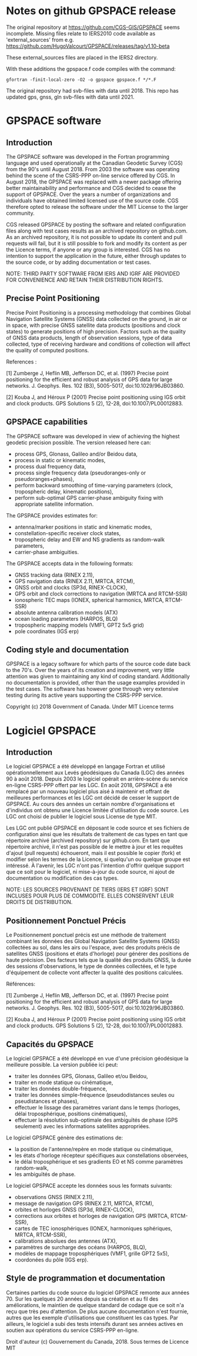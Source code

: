 # Notes on github GPSPACE release

The original repository at https://github.com/CGS-GIS/GPSPACE seems incomplete. Missing files relate to IERS2010 code available as 'external_sources' from e.g. https://github.com/HugoValcourt/GPSPACE/releases/tag/v1.10-beta

These external_sources files are placed in the IERS2 directory.

With these additions the gpspace.f code compiles with the command:

`gfortran -finit-local-zero -O2 -o gpspace gpspace.f */*.F`

The original repository had svb-files with data until 2018. This repo has updated gps, gnss, gln svb-files with data until 2021.

# GPSPACE software

## Introduction

The GPSPACE software was developed in the Fortran programming language and used operationally at the Canadian Geodetic Survey (CGS) from the 90's until August 2018. From 2003 the software was operating behind the scene of the CSRS-PPP on-line service offered by CGS. In August 2018, the GPSPACE was replaced with a newer package offering better maintainability and performance and CGS decided to cease the support of GPSPACE. Over the years a number of organizations and individuals have obtained limited licensed use of the source code. CGS therefore opted to release the software under the MIT License to the larger community.

CGS released GPSPACE by posting the software and related configuration files along with test cases results as an archived repository on github.com. As an archived repository, it is not possible to update its content and pull requests will fail, but it is still possible to fork and modify its content as per the Licence terms, if anyone or any group is interested. CGS has no intention to support the application in the future, either through updates to the source code, or by adding documentation or test cases.

NOTE: THIRD PARTY SOFTWARE FROM IERS AND IGRF ARE PROVIDED FOR CONVENIENCE AND
RETAIN THEIR DISTRIBUTION RIGHTS.

## Precise Point Positioning

Precise Point Positioning is a processing methodology that combines Global Navigation Satellite Systems (GNSS) data collected on the ground, in air or in space, with precise GNSS satellite data products (positions and clock states) to generate positions of high precision. Factors such as the quality of GNSS data products, length of observation sessions, type of data collected, type of receiving hardware and conditions of collection will affect the quality of computed positions.

References :

 [1] Zumberge J, Heflin MB, Jefferson DC, et al. (1997) Precise point positioning for the efficient and robust analysis of GPS data for large networks. J. Geophys. Res. 102 (B3), 5005-5017, doi:10.1029/96JB03860.
 
 [2] Kouba J, and Héroux P (2001) Precise point positioning using IGS orbit and clock products. GPS Solutions 5 (2), 12-28, doi:10.1007/PL00012883.
 
## GPSPACE capabilities

The GPSPACE software was developed in view of achieving the highest geodetic precision possible. The version released here can:
 - process GPS, Glonass, Galileo and/or Beidou data,
 - process in static or kinematic modes,
 - process dual frequency data,
 - process single frequency data (pseudoranges-only or pseudoranges+phases),
 - perform backward smoothing of time-varying parameters (clock, tropospheric delay, kinematic positions),
 - perform sub-optimal GPS carrier-phase ambiguity fixing with appropriate satellite information.
 
The GPSPACE provides estimates for:
 - antenna/marker positions in static and kinematic modes,
 - constellation-specific receiver clock states,
 - tropospheric delay and EW and NS gradients as random-walk parameters,
 - carrier-phase ambiguities.
 
The GPSPACE accepts data in the following formats:
 - GNSS tracking data (RINEX 2.11),
 - GPS navigation data (RINEX 2.11, MRTCA, RTCM),
 - GNSS orbit and clocks (SP3d, RINEX-CLOCK),
 - GPS orbit and clock corrections to navigation (MRTCA and RTCM-SSR)
 - ionospheric TEC maps (IONEX, spherical harmonics, MRTCA, RTCM-SSR)
 - absolute antenna calibration models (ATX)
 - ocean loading parameters (HARPOS, BLQ)
 - tropospheric mapping models (VMF1, GPT2 5x5 grid)
 - pole coordinates (IGS erp)
 
## Coding style and documentation

GPSPACE is a legacy software for which parts of the source code date back to the 70's. Over the years of its creation and improvement, very little attention was given to maintaining any kind of coding standard. Additionally no documentation is provided, other than the usage examples provided in the test cases. The software has however gone through very extensive testing during its active years supporting the CSRS-PPP service.

Copyright (c) 2018 Government of Canada. Under MIT Licence terms


# Logiciel GPSPACE

## Introduction

Le logiciel GPSPACE a été développé en langage Fortran et utilisé opérationnellement aux Levés géodésiques du Canada (LGC) des années 90 à août 2018. Depuis 2003 le logiciel opérait en arrière-scène du service en-ligne CSRS-PPP offert par les LGC. En août 2018, GPSPACE a été remplacé par un nouveau logiciel plus aisé à maintenir et offrant de meilleures performances et les LGC ont décidé de cesser le support de GPSPACE. Au cours des années un certain nombre d'organisations et d'individus ont obtenu une Licence limitée d'utilisation du code source. Les LGC ont choisi de publier le logiciel sous License de type MIT.

Les LGC ont publié GPSPACE en déposant le code source et ses fichiers de configuration ainsi que les résultats de traitement de cas types en tant que répertoire archivé (archived repository) sur github.com. En tant que répertoire archivé, il n'est pas possible de le mettre à jour et les requêtes d'ajout (pull requests) échoueront, mais il est possible le copier (fork) et modifier selon les termes de la Licence, si quelqu'un ou quelque groupe est intéressé. À l'avenir, les LGC n'ont pas l'intention d'offrir quelque support que ce soit pour le logiciel, ni mise-à-jour du code source, ni ajout de documentation ou modification des cas types.

NOTE: LES SOURCES PROVENANT DE TIERS (IERS ET IGRF) SONT INCLUSES POUR PLUS DE COMMODITE. ELLES CONSERVENT LEUR DROITS DE DISTRIBUTION.

## Positionnement Ponctuel Précis

Le Positionnement ponctuel précis est une méthode de traitement combinant les données des Global Navigation Satellite Systems (GNSS) collectées au sol, dans les airs ou l'espace, avec des produits précis de satellites GNSS (positions et états d'horloge) pour générer des positions de haute précision. Des facteurs tels que la qualité des produits GNSS, la durée des sessions d'observations, le type de données collectées, et le type d'équipement de collecte vont affecter la qualité des positions calculées.

Références:

 [1] Zumberge J, Heflin MB, Jefferson DC, et al. (1997) Precise point positioning for the efficient and robust analysis of GPS data for large networks. J. Geophys. Res. 102 (B3), 5005-5017, doi:10.1029/96JB03860.
 
 [2] Kouba J, and Héroux P (2001) Precise point positioning using IGS orbit and clock products. GPS Solutions 5 (2), 12-28, doi:10.1007/PL00012883.
 
## Capacités du GPSPACE 

Le logiciel GPSPACE a été développé en vue d'une précision géodésique la meilleure possible. La version publiée ici peut:
 - traiter les données GPS, Glonass, Galileo et/ou Beidou,
 - traiter en mode statique ou cinématique,
 - traiter les données double-fréquence,
 - traiter les données simple-fréquence (pseudodistances seules ou pseudistances et phases),
 - effectuer le lissage des paramètres variant dans le temps (horloges, délai troposphérique, positions cinématiques),
 - effectuer la résolution sub-optimale des ambiguïtés de phase (GPS seulement) avec les informations satellites appropriées.
 
Le logiciel GPSPACE génère des estimations de:
 - la position de l'antenne/repère en mode statique ou cinématique,
 - les états d'horloge récepteur spécifiques aux constellations observées,
 - le délai troposphérique et ses gradients EO et NS comme paramètres random-walk,
 - les ambiguïtés de phase.
 
Le logiciel GPSPACE accepte les données sous les formats suivants:
 - observations GNSS (RINEX 2.11),
 - message de navigation GPS (RINEX 2.11, MRTCA, RTCM),
 - orbites et horloges GNSS (SP3d, RINEX-CLOCK),
 - corrections aux orbites et horloges de navigation GPS (MRTCA, RTCM-SSR),
 - cartes de TEC ionosphériques (IONEX, harmoniques sphériques, MRTCA, RTCM-SSR),
 - calibrations absolues des antennes (ATX),
 - paramètres de surcharge des océans (HARPOS, BLQ),
 - modèles de mappage troposphériques (VMF1, grille GPT2 5x5),
 - coordonées du pôle (IGS erp).
 
## Style de programmation et documentation

Certaines parties du code source du logiciel GPSPACE remonte aux années 70. Sur les quelques 20 années depuis sa création et au fil des améliorations, le maintien de quelque standard de codage que ce soit n'a reçu que très peu d'attention. De plus aucune documentation n'est fournie, autres que les exemple d'utilisations que constituent les cas types. Par ailleurs, le logiciel a subi des tests intensifs durant ses années actives en soutien aux opérations du service CSRS-PPP en-ligne.

Droit d'auteur (c) Gouvernement du Canada, 2018. Sous termes de Licence MIT

